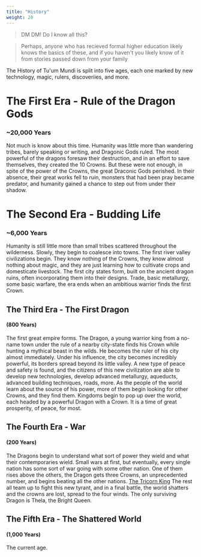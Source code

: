 ```yaml
---
title: "History"
weight: 20
---
```

> DM DM! Do I know all this?

> Perhaps, anyone who has recieved formal higher education likely knows the basics of these, and if you haven't you likely know of it from stories passed down from your family

The History of Tu'um Mundi is split into five ages, each one marked by new technology, magic, rulers, discoveriies, and more.

# The First Era - Rule of the Dragon Gods
### ~20,000 Years
Not much is know about this time. Humanity was little more than wandering tribes, barely speaking or writing, and Dragonic Gods ruled.
The most powerful of the dragons foresaw their destruction, and in an effort to save themselves, they created the 10 Crowns.
But these were not enough, in spite of the power of the Crowns, the great Draconic Gods perished. In their absence, their great works fell to ruin, monsters that had been pray became predator, and humanity gained a chance to step out from under their shadow.

# The Second Era - Budding Life
### ~6,000 Years
Humanity is still little more than small tribes scattered throughout the wilderness. Slowly, they begin to coalesce into towns. The first river valley civilizations begin. They know nothing of the Crowns, they know almost nothing about magic, and they are just learning how to cultivate crops and domesticate livestock. The first city states form, built on the ancient dragon ruins, often incorporating them into their designs. Trade, basic metallurgy, some basic warfare, the era ends when an ambitious warrior finds the first Crown.
## The Third Era - The First Dragon
#### (800 Years)

The first great empire forms. The Dragon, a young warrior king from a no-name town under the rule of a nearby city-state finds his Crown while hunting a mythical beast in the wilds. He becomes the ruler of his city almost immediately. Under his influence, the city becomes incredibly powerful,  its borders spread beyond its little valley. A new type of peace and safety is found, and the citizens of this new civilization are able to develop new technologies, develop advanced metallurgy, aqueducts, advanced building techniques, roads, more.
As the people of the world learn about the source of his power, more of them begin looking for other Crowns, and they find them. 
Kingdoms begin to pop up over the world, each headed by a powerful Dragon with a Crown. It is a time of great prosperity, of peace, for most.

## The Fourth Era - War
#### (200 Years)

The Dragons begin to understand what sort of power they wield and what their contemporaries wield. Small wars at first, but eventually, every single nation has some sort of war going with some other nation. One of them rises above the others, the Dragon gets three Crowns, an unprecedented number, and begins beating all the other nations. [The Tricorn King](The%20Tricorn%20King) The rest all team up to fight this new tyrant, and in a final battle, the world shatters and the crowns are lost, spread to the four winds. The only surviving Dragon is Thela, the Bright Queen.

## The Fifth Era - The Shattered World
#### (1,000 Years)

The current age. <!-- The world is chaos, Crowns switch heads in less than 10 years on average. Nations have barely enough time to form before they are ripped apart by civil war again. But the people are ambitious. In the cultural consciousness they remember the world before the shattering, and the people are ready to fight. -->